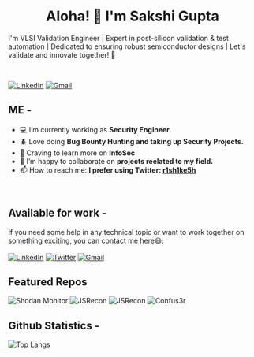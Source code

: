 <br>
<br>
<h1 align="center">Aloha! 👋 I'm Sakshi Gupta </h1>


<p aligh="left">I'm VLSI Validation Engineer | Expert in post-silicon validation & test automation | Dedicated to ensuring robust semiconductor designs | Let's validate and innovate together! 🚀</p>

<br>

[![LinkedIn](https://img.shields.io/static/v1?style=for-the-badge&logo=linkedin&label=LinkedIn&message=Rishikesh-J&color=blue)](https://www.linkedin.com/in/rishikes)
[![Gmail](https://img.shields.io/static/v1?style=for-the-badge&logo=gmail&label=Gmail&message=rishikeshmits@gmail.com&color=red)](mailto:3008sakshi@gmail.com)


## ME -

- 💻 I’m currently working as **Security Engineer.**
- 🪲 Love doing **Bug Bounty Hunting and taking up Security Projects.**
- 📜 Craving to learn more on **InfoSec**
- 👐 I’m happy to collaborate on **projects reelated to my field.**
- 📫 How to reach me: **I prefer using Twitter: <a href='https://twitter.com/r1sh1ke5h'>r1sh1ke5h</a>**

<br>

## Available for work -
If you need some help in any technical topic or want to work together on something exciting, you can contact me here😃:
<br>
<br>
[![LinkedIn](https://img.shields.io/static/v1?style=for-the-badge&logo=linkedin&label=LinkedIn&message=Rishikesh-J&color=blue)](https://www.linkedin.com/in/rishikesh-j/)
[![Twitter](https://img.shields.io/static/v1?style=for-the-badge&logo=twitter&label=Twitter&message=R1SH1KE5H&color=blue)](https://twitter.com/r1sh1ke5h)
[![Gmail](https://img.shields.io/static/v1?style=for-the-badge&logo=gmail&label=Gmail&message=rishikeshmits@gmail.com&color=red)](mailto:rishikeshmits@gmail.com)

## Featured Repos

![Shodan Monitor](https://github-readme-stats.vercel.app/api/pin/?username=rishikesh-j&repo=Shodan-Monitor&theme=vue-dark)
![JSRecon](https://github-readme-stats.vercel.app/api/pin/?username=rishikesh-j&repo=JSRecon&theme=vue-dark)
![JSRecon](https://github-readme-stats.vercel.app/api/pin/?username=rishikesh-j&repo=DS_Store-Reader&theme=vue-dark)
![Confus3r](https://github-readme-stats.vercel.app/api/pin/?username=rishikesh-j&repo=Confus3r&theme=vue-dark)

## Github Statistics -

<!-- ![GitHub stats](https://github-readme-stats.vercel.app/api?username=rishikesh-j&show_icons=true&theme=vue-dark&count_private=true) -->
![Top Langs](https://github-readme-stats.vercel.app/api/top-langs/?username=rishikesh-j&count_private=true&theme=vue-dark&layout=compact)

<!--
**rishikesh-j/rishikesh-j** is a ✨ _special_ ✨ repository because its `README.md` (this file) appears on your GitHub profile.

Here are some ideas to get you started:

- 🔭 I’m currently working on ...
- 🌱 I’m currently learning ...
- 👯 I’m looking to collaborate on ...
- 🤔 I’m looking for help with ...
- 💬 Ask me about ...
- 📫 How to reach me: ...
- 😄 Pronouns: ...
- ⚡ Fun fact: ...
-->
